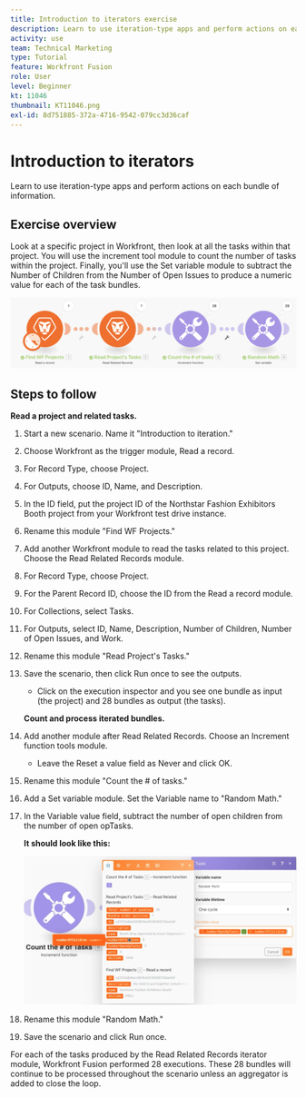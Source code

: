 ```yaml
---
title: Introduction to iterators exercise
description: Learn to use iteration-type apps and perform actions on each bundle of information.
activity: use
team: Technical Marketing
type: Tutorial
feature: Workfront Fusion
role: User
level: Beginner
kt: 11046
thumbnail: KT11046.png
exl-id: 8d751885-372a-4716-9542-079cc3d36caf
---
```

# Introduction to iterators

Learn to use iteration-type apps and perform actions on each bundle of information.

## Exercise overview

Look at a specific project in Workfront, then look at all the tasks within that project. You will use the increment tool module to count the number of tasks within the project. Finally, you'll use the Set variable module to subtract the Number of Children from the Number of Open Issues to produce a numeric value for each of the task bundles.

   ![Introduction to iterators Image 1](../12-exercises/assets/introduction-to-iterators-walkthrough-1.png)

## Steps to follow

   **Read a project and related tasks.**

1. Start a new scenario. Name it "Introduction to iteration."
1. Choose Workfront as the trigger module, Read a record.
1. For Record Type, choose Project.
1. For Outputs, choose ID, Name, and Description.
1. In the ID field, put the project ID of the Northstar Fashion Exhibitors Booth project from your Workfront test drive instance.
1. Rename this module "Find WF Projects."
1. Add another Workfront module to read the tasks related to this project. Choose the Read Related Records module.
1. For Record Type, choose Project.
1. For the Parent Record ID, choose the ID from the Read a record module.
1. For Collections, select Tasks.
1. For Outputs, select ID, Name, Description, Number of Children, Number of Open Issues, and Work.
1. Rename this module "Read Project's Tasks."
1. Save the scenario, then click Run once to see the outputs.

   + Click on the execution inspector and you see one bundle as input (the project) and 28 bundles as output (the tasks).

   **Count and process iterated bundles.**

1. Add another module after Read Related Records. Choose an Increment function tools module.

   + Leave the Reset a value field as Never and click OK.

1. Rename this module "Count the # of tasks."
1. Add a Set variable module. Set the Variable name to "Random Math."
1. In the Variable value field, subtract the number of open children from the number of open opTasks.

   **It should look like this:**

   ![Introduction to iterators Image 2](../12-exercises/assets/introduction-to-iterators-walkthrough-2.png)

1. Rename this module "Random Math."
1. Save the scenario and click Run once.

For each of the tasks produced by the Read Related Records iterator module, Workfront Fusion performed 28 executions. These 28 bundles will continue to be processed throughout the scenario unless an aggregator is added to close the loop.
